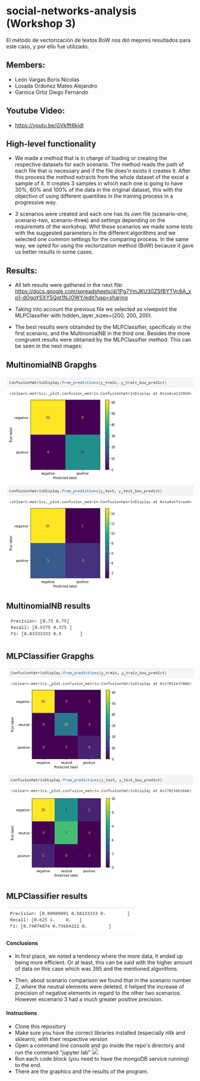 # social-networks-analysis (Workshop 3)

El método de vectorización de textos BoW nos dió mejores resultados para este caso, y por ello fue utilizado.

## Members:
- León Vargas Boris Nicolas
- Losada Ordoñez Mateo Alejandro
- Garnica Ortiz Diego Fernando


## Youtube Video:
- https://youtu.be/GVkfft6kidI


## High-level functionality

- We made a method that is in charge of loading or creating the respective datasets for each scenario. The method reads the path of each file that is necessary and if the file does'n exists it creates it. After this process the method extracts from the whole dataset of the excel a sample of it. It creates 3 samples in which each one is going to have 30%, 60% and 100% of the data in the original dataset, this with the objectivo of using different quantities in the training process in a progressive way.

- 3 scenarios were created and each one has its own file (scenario-one, scenario-two, scenario-three) and settings depending on the requiremets of the workshop. Whit these scenarios we made some tests with the suggested parameters in the different algorithms and we selected one common settings for the comparing process. In the same way, we opted for using the vectorization method (BoW) because it gave us better results in some cases. 

## Results:

- All teh results were gathered in the next file:
https://docs.google.com/spreadsheets/d/1Pg7YmJKU30ZSfBYTVc6A_xp1-dOgoYSXY5Qqt1NJOWY/edit?usp=sharing

- Taking into account the previous file we selected as viwepoint the MLPClassifier with hidden_layer_sizes=(200, 200, 200). 

- The best results were obtainded by the MLPClassifier, specificaly in the first scenario, and the MultinomialNB in the third one. Besides the more congruent results were obtained by the MLPClassifier method. This can be seen in the next images:

## MultinomialNB Grapghs
![](./imgs/CapturaMultinomial.PNG)

## MultinomialNB results
![](./imgs/MultinomialResults.PNG)

## MLPClassifier Grapghs
![](./imgs/CapturaMLP.PNG)

## MLPClassifier results
![](./imgs/MLPresults.PNG)

#### Conclusions
- In first place, we noted a tendency where the more data, it ended up being more efficient. Or at least, this can be said with the higher amount of data on this case which was 395 and the mentioned algorithms.

- Then, about scenario comparison we found that in the scenario number 2, where the neutral elements were deleted, it helped the increase of precision of negative elements in regard to the other two scenarios. However escenario 3 had a much greater positive precision.

#### Instructions

+ Clone this repository
+ Make sure you have the correct libraries installed (especially nltk and sklearn), with their respective version
+ Open a command line console and go inside the repo's directory and run the command "jupyter lab"
![](./evidences/comandoJL.png)
+ Run each code block (you need to have the mongoDB service running) to the end. 
+ There are the graphics and the results of the program.
